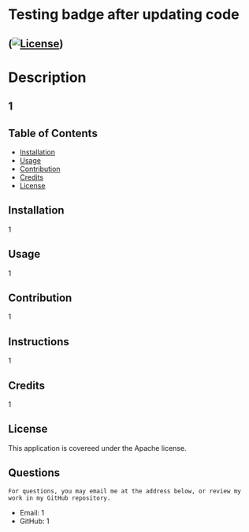 
  # Testing badge after updating code
  ## ([![License](https://img.shields.io/badge/License-Apache%202.0-blue.svg)](https://opensource.org/licenses/Apache-2.0))
 

  # Description
  ## 1

  ## Table of Contents
  * [Installation](#installation)
  * [Usage](#usage)
  * [Contribution](#contribution)
  * [Credits](#credits)
  * [License](#license)
  
  ## Installation
  1

  ## Usage
  1

  ## Contribution
  1

  ## Instructions
  1

  ## Credits
  1

  ## License
  This application is covereed under the Apache license.

  ## Questions
    For questions, you may email me at the address below, or review my work in my GitHub repository.
  * Email: 1
  * GitHub: 1